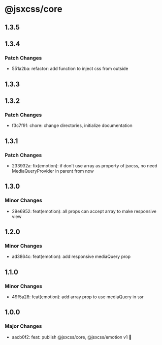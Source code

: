 # @jsxcss/core

## 1.3.5

## 1.3.4

### Patch Changes

- 551a2ba: refactor: add function to inject css from outside

## 1.3.3

## 1.3.2

### Patch Changes

- f3c7f91: chore: change directories, initialize documentation

## 1.3.1

### Patch Changes

- 233932a: fix(emotion): if don't use array as property of jsxcss, no need MediaQueryProvider in parent from now

## 1.3.0

### Minor Changes

- 29e6952: feat(emotion): all props can accept array to make responsive view

## 1.2.0

### Minor Changes

- ad3864c: feat(emotion): add responsive mediaQuery prop

## 1.1.0

### Minor Changes

- 49f5a28: feat(emotion): add array prop to use mediaQuery in ssr

## 1.0.0

### Major Changes

- aacb0f2: feat: publish @jsxcss/core, @jsxcss/emotion v1 🚀
